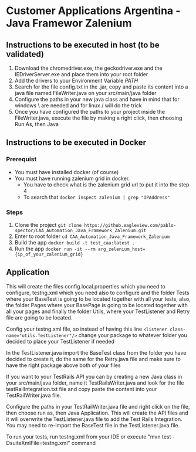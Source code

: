 # Customer Applications Argentina - Java Framewor Zalenium 

## Instructions to be executed in host (to be validated)

1. Download the chromedriver.exe, the geckodriver.exe and the IEDriverServer.exe and place them into your root folder
1. Add the drivers to your Environment Variable _PATH_
2. Search for the file config.txt in the .jar, copy and paste its content into a java file named FileWriter.java on your src/main/java folder
3. Configure the paths in your new java class and have in mind that for windows \\ are needed and for linux / will do the trick
4. Once you have configured the paths to your project inside the FileWriter.java, execute the file by making a right click, then choosing Run As, then Java 

## Instructions to be executed in Docker

### Prerequist
* You must have installed docker (of course)
* You must have running zalenium grid in docker. 
  * You have to check what is the zalenium grid url to put it into the step 4 
  * To search that `docker inspect zalenium | grep "IPAddress"`  
### Steps
1. Clone the project `git clone https://github.eagleview.com/pablo-spector/CAA_Automation_Java_Framework_Zalenium.git` 
2. Enter to root folder `cd CAA_Automation_Java_Framework_Zalenium` 
3. Build the app `docker build -t test_caa:latest .`
4. Run the app `docker run -it --rm arg_zelenium_host={ip_of_your_zalenium_grid}`


## Application

This will create the files config.local.properties which you need to configure, testng.xml which you need also to configure and the folder Tests where your BaseTest is going to be located together with all your tests, also, the folder Pages where your BasePage is going to be located together with all your pages and finally the folder Utils, where your TestListener and Retry file are going to be located.

Config your testng.xml file, so instead of having this line
`<listener class-name="utils.TestListener"/>`
change your package to whatever folder you decided to place your TestListener if needed

In the TestListener.java import the BaseTest class from the folder you have decided to create it, do the same for the Retry.java file and make sure to have the right package above both of your files

If you want to your TestRails API you can by creating a new Java class in your src/main/java folder, name it TestRailsWriter.java and look for the file testRailIntegration.txt file and copy paste the content into your TestRailWriter.java file.

Configure the paths in your TestRailWriter.java file and right click on the file, then choose run as, then Java Application. This will create the API files and it will overwrite the TestListener.java file to add the Test Rails Integration. You may need to re-import the BaseTest file in the TestListener.java file.

To run your tests, run testng.xml from your IDE or execute "mvn test -DsuiteXmlFile=testng.xml" command
  
